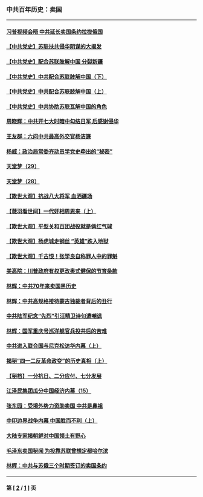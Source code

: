 ### 中共百年历史：卖国
---
#### [习普视频会晤 中共延长卖国条约拉拢俄国](../../pages/nf1176117/n13060971.md?01240430) 
#### [【中共党史】苏联扶共侵华阴谋的大揭发](../../pages/nf1176117/n13056050.md?01240430) 
#### [【中共党史】配合苏联肢解中国 分裂新疆](../../pages/nf1176117/n13040700.md?01240430) 
#### [【中共党史】中共配合苏联肢解中国（下）](../../pages/nf1176117/n13035660.md?01240430) 
#### [【中共党史】中共配合苏联肢解中国（上）](../../pages/nf1176117/n13030262.md?01240430) 
#### [【中共党史】中共协助苏联瓦解中国的角色](../../pages/nf1176117/n13018109.md?01240430) 
#### [周晓辉：中共开七大时暗中勾结日军 后感谢侵华](../../pages/nf1176117/n12921960.md?01240430) 
#### [王友群：六问中共最高外交官杨洁篪](../../pages/nf1176117/n12836495.md?01240430) 
#### [杨威：政治局常委齐动员学党史牵出的“秘密”](../../pages/nf1176117/n12764642.md?01240430) 
#### [天堂梦（29）](../../pages/nf1176117/n12408465.md?01240430) 
#### [天堂梦（28）](../../pages/nf1176117/n12408309.md?01240430) 
#### [【欺世大观】抗战八大将军 血洒疆场](../../pages/nf1176117/n12357044.md?01240430) 
#### [【薇羽看世间】一代奸相周恩来（上）](../../pages/nf1176117/n12401109.md?01240430) 
#### [【欺世大观】平型关和百团战役就是俩红气球](../../pages/nf1176117/n12359157.md?01240430) 
#### [【欺世大观】杨虎城走钢丝 “英雄”跌入地狱](../../pages/nf1176117/n12358840.md?01240430) 
#### [【欺世大观】千古恨！张学良自称罪人中的罪魁](../../pages/nf1176117/n12358629.md?01240430) 
#### [美高院：川普政府有权更改奥式健保的节育条款](../../pages/nf1176117/n12242171.md?01240430) 
#### [林辉：中共70年来卖国黑历史](../../pages/nf1176117/n11552181.md?01240430) 
#### [林辉：中共高规格接待蒙古独裁者背后的丑行](../../pages/nf1176117/n11225005.md?01240430) 
#### [中共陆军纪念“先烈”引汪精卫诗句遭嘲讽](../../pages/nf1176117/n11153345.md?01240430) 
#### [林辉：国军重庆号巡洋舰官兵投共后的苦难](../../pages/nf1176117/n10997801.md?01240430) 
#### [中共进入联合国与尼克松访华内幕（上）](../../pages/nf1176117/n10138788.md?01240430) 
#### [揭秘“四一二反革命政变”的历史真相（上）](../../pages/nf1176117/n9996650.md?01240430) 
#### [【秘档】一分抗日、二分应付、七分发展](../../pages/nf1176117/n9331484.md?01240430) 
#### [江泽民集团瓜分中国经济内幕（15）](../../pages/nf1176117/n9268584.md?01240430) 
#### [张东园：受境外势力资助卖国 中共是鼻祖](../../pages/nf1176117/n9272480.md?01240430) 
#### [中印边界战争内幕 中国胜而不利（上）](../../pages/nf1176117/n9252458.md?01240430) 
#### [大陆专家揭朝鲜对中国领土有野心](../../pages/nf1176117/n9074056.md?01240430) 
#### [毛泽东卖国秘闻 为投靠苏联曾想定都哈尔滨](../../pages/nf1176117/n9058631.md?01240430) 
#### [林辉：中共与苏俄三个时期签订的卖国条约](../../pages/nf1176117/n9036062.md?01240430) 

---
#### 第 [ [2](./2.md?01240430) / [1](./1.md?01240430) ] 页
